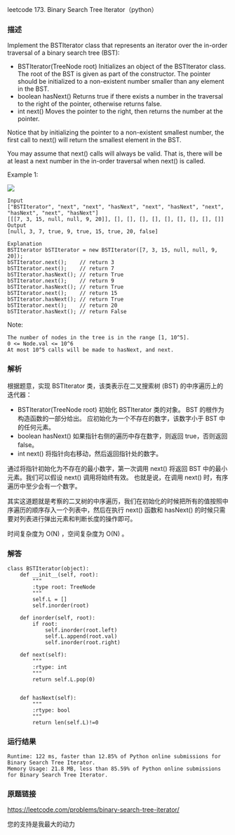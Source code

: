 leetcode  173. Binary Search Tree Iterator（python）




### 描述

Implement the BSTIterator class that represents an iterator over the in-order traversal of a binary search tree (BST):

* BSTIterator(TreeNode root) Initializes an object of the BSTIterator class. The root of the BST is given as part of the constructor. The pointer should be initialized to a non-existent number smaller than any element in the BST.
* boolean hasNext() Returns true if there exists a number in the traversal to the right of the pointer, otherwise returns false.
* int next() Moves the pointer to the right, then returns the number at the pointer.

Notice that by initializing the pointer to a non-existent smallest number, the first call to next() will return the smallest element in the BST.

You may assume that next() calls will always be valid. That is, there will be at least a next number in the in-order traversal when next() is called.



Example 1:


![](https://assets.leetcode.com/uploads/2018/12/25/bst-tree.png)

	Input
	["BSTIterator", "next", "next", "hasNext", "next", "hasNext", "next", "hasNext", "next", "hasNext"]
	[[[7, 3, 15, null, null, 9, 20]], [], [], [], [], [], [], [], [], []]
	Output
	[null, 3, 7, true, 9, true, 15, true, 20, false]
	
	Explanation
	BSTIterator bSTIterator = new BSTIterator([7, 3, 15, null, null, 9, 20]);
	bSTIterator.next();    // return 3
	bSTIterator.next();    // return 7
	bSTIterator.hasNext(); // return True
	bSTIterator.next();    // return 9
	bSTIterator.hasNext(); // return True
	bSTIterator.next();    // return 15
	bSTIterator.hasNext(); // return True
	bSTIterator.next();    // return 20
	bSTIterator.hasNext(); // return False
	



Note:


	The number of nodes in the tree is in the range [1, 10^5].
	0 <= Node.val <= 10^6
	At most 10^5 calls will be made to hasNext, and next.

### 解析

根据题意，实现 BSTIterator 类，该类表示在二叉搜索树 (BST) 的中序遍历上的迭代器：

* BSTIterator(TreeNode root) 初始化 BSTIterator 类的对象。 BST 的根作为构造函数的一部分给出。 应初始化为一个不存在的数字，该数字小于 BST 中的任何元素。
* boolean hasNext() 如果指针右侧的遍历中存在数字，则返回 true，否则返回 false。
* int next() 将指针向右移动，然后返回指针处的数字。

通过将指针初始化为不存在的最小数字，第一次调用 next() 将返回 BST 中的最小元素。我们可以假设 next() 调用将始终有效。 也就是说，在调用 next() 时，有序遍历中至少会有一个数字。

其实这道题就是考察的二叉树的中序遍历，我们在初始化的时候把所有的值按照中序遍历的顺序存入一个列表中，然后在执行 next() 函数和 hasNext() 的时候只需要对列表进行弹出元素和判断长度的操作即可。

时间复杂度为 O(N) ，空间复杂度为 O(N) 。


### 解答
				
	class BSTIterator(object):
	    def __init__(self, root):
	        """
	        :type root: TreeNode
	        """
	        self.L = []
	        self.inorder(root)
	    
	    def inorder(self, root):
	        if root:
	            self.inorder(root.left)
	            self.L.append(root.val)
	            self.inorder(root.right)
	
	    def next(self):
	        """
	        :rtype: int
	        """
	        return self.L.pop(0)
	        
	
	    def hasNext(self):
	        """
	        :rtype: bool
	        """
	        return len(self.L)!=0

            	      
			
### 运行结果

	Runtime: 122 ms, faster than 12.85% of Python online submissions for Binary Search Tree Iterator.
	Memory Usage: 21.8 MB, less than 85.59% of Python online submissions for Binary Search Tree Iterator.


### 原题链接



https://leetcode.com/problems/binary-search-tree-iterator/


您的支持是我最大的动力
